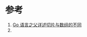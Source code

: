 
# 参考
1. [Go 语言之父详述切片与数组的不同](https://zhuanlan.zhihu.com/p/107806747)
2. [](https://www.zhihu.com/question/410231741?utm_id=0)